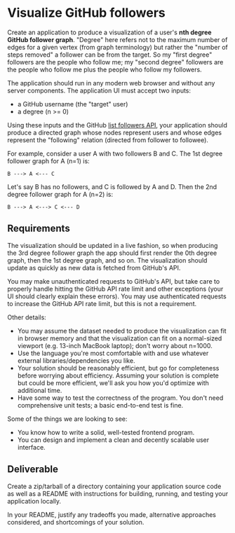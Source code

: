 Visualize GitHub followers
==========================

Create an application to produce a visualization of a user's **nth degree GitHub follower graph**.
"Degree" here refers not to the maximum number of edges for a given vertex (from graph terminology)
but rather the "number of steps removed" a follower can be from the target. So my "first degree"
followers are the people who follow me; my "second degree" followers are the people who follow me
plus the people who follow my followers.

The application should run in any modern web browser and without any server components.
The application UI must accept two inputs:

- a GitHub username (the "target" user)
- a degree (n >= 0)

Using these inputs and the GitHub [list followers API](https://developer.github.com/v3/users/followers/#list-followers-of-a-user),
your application should produce a directed graph whose nodes represent users and whose edges represent
the "following" relation (directed from follower to followee).

For example, consider a user A with two followers B and C. The 1st degree follower graph for A (n=1) is:

```
B ---> A <--- C
```

Let's say B has no followers, and C is followed by A and D. Then the 2nd degree follower graph for A (n=2) is:

```
B ---> A <---> C <--- D
```

Requirements
---

The visualization should be updated in a live fashion, so when producing the 3rd degree follower graph the app
should first render the 0th degree graph, then the 1st degree graph, and so on. The visualization should update
as quickly as new data is fetched from GitHub's API.

You may make unauthenticated requests to GitHub's API, but take care to properly handle hitting the GitHub API
rate limit and other exceptions (your UI should clearly explain these errors). You may use authenticated requests
to increase the GitHub API rate limit, but this is not a requirement.

Other details:

- You may assume the dataset needed to produce the visualization can fit in browser memory and that the
visualization can fit on a normal-sized viewport (e.g. 13-inch MacBook laptop); don't worry about n=1000.
- Use the language you're most comfortable with and use whatever external libraries/dependencies you like.
- Your solution should be reasonably efficient, but go for completeness before worrying about efficiency.
Assuming your solution is complete but could be more efficient, we'll ask you how you'd optimize with additional time.
- Have some way to test the correctness of the program. You don't need comprehensive unit tests; a basic end-to-end test is fine.

Some of the things we are looking to see:

- You know how to write a solid, well-tested frontend program.
- You can design and implement a clean and decently scalable user interface.

Deliverable
---

Create a zip/tarball of a directory containing your application source code as well as a README with instructions
for building, running, and testing your application locally.

In your README, justify any tradeoffs you made, alternative approaches considered, and shortcomings of your solution.
